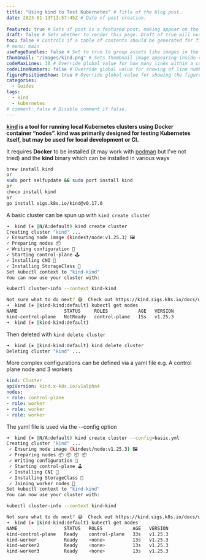 ```yaml
---
title: "Using kind to Test Kubernetes" # Title of the blog post.
date: 2023-01-13T13:57:45Z # Date of post creation.
 
featured: true # Sets if post is a featured post, making appear on the home page side bar.
draft: false # Sets whether to render this page. Draft of true will not be rendered.
toc: false # Controls if a table of contents should be generated for first-level links automatically.
# menu: main
usePageBundles: false # Set to true to group assets like images in the same folder as this post.
thumbnail: "/images/kind.png" # Sets thumbnail image appearing inside card on homepage.
codeMaxLines: 30 # Override global value for how many lines within a code block before auto-collapsing.
codeLineNumbers: false # Override global value for showing of line numbers within code block.
figurePositionShow: true # Override global value for showing the figure label.
categories:
  - Guides
tags:
  - kind
  - kubernetes
# comment: false # Disable comment if false.
---
```


**[kind](https://kind.sigs.k8s.io/) is a tool for running local Kubernetes clusters using Docker container “nodes”.
kind was primarily designed for testing Kubernetes itself, but may be used for local development or CI.**

It requires **Docker** to be installed (it may work with [podman](https://podman.io/) but I've not tried) and the **kind** binary which can be installed in various ways

```bash
brew install kind
or
sudo port selfupdate && sudo port install kind
or
choco install kind
or
go install sigs.k8s.io/kind@v0.17.0
```
 A basic cluster can be spun up with ```kind create cluster```

 ```bash
 ➜  kind (⎈ |N/A:default) kind create cluster
Creating cluster "kind" ...
 ✓ Ensuring node image (kindest/node:v1.25.3) 🖼
 ✓ Preparing nodes 📦
 ✓ Writing configuration 📜
 ✓ Starting control-plane 🕹️
 ✓ Installing CNI 🔌
 ✓ Installing StorageClass 💾
Set kubectl context to "kind-kind"
You can now use your cluster with:

kubectl cluster-info --context kind-kind

Not sure what to do next? 😅  Check out https://kind.sigs.k8s.io/docs/user/quick-start/
➜  kind (⎈ |kind-kind:default) kubectl get nodes
NAME                 STATUS     ROLES           AGE   VERSION
kind-control-plane   NotReady   control-plane   15s   v1.25.3
➜  kind (⎈ |kind-kind:default)
```

Then deleted with ```kind delete cluster```

```bash
➜  kind (⎈ |kind-kind:default) kind delete cluster
Deleting cluster "kind" ...
```


More complex configurations can be defined via a yaml file e.g. A control plane node and 3 workers

```yaml
kind: Cluster
apiVersion: kind.x-k8s.io/v1alpha4
nodes:
- role: control-plane
- role: worker
- role: worker
- role: worker
```

The yaml file is used via the --config option

```bash
➜  kind (⎈ |N/A:default) kind create cluster --config=basic.yml
Creating cluster "kind" ...
 ✓ Ensuring node image (kindest/node:v1.25.3) 🖼
 ✓ Preparing nodes 📦 📦 📦 📦
 ✓ Writing configuration 📜
 ✓ Starting control-plane 🕹️
 ✓ Installing CNI 🔌
 ✓ Installing StorageClass 💾
 ✓ Joining worker nodes 🚜
Set kubectl context to "kind-kind"
You can now use your cluster with:

kubectl cluster-info --context kind-kind

Not sure what to do next? 😅  Check out https://kind.sigs.k8s.io/docs/user/quick-start/
➜  kind (⎈ |kind-kind:default) kubectl get nodes
NAME                 STATUS   ROLES           AGE   VERSION
kind-control-plane   Ready    control-plane   33s   v1.25.3
kind-worker          Ready    <none>          13s   v1.25.3
kind-worker2         Ready    <none>          13s   v1.25.3
kind-worker3         Ready    <none>          13s   v1.25.3
```